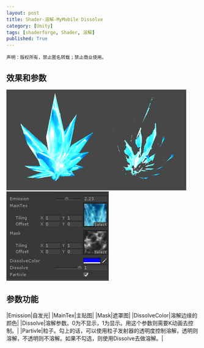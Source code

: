 ```yaml
---
layout: post
title: Shader-溶解-MyMobile Dissolve
category: [Unity]
tags: [shaderforge, Shader, 溶解]
published: True
---
```



`声明：版权所有，禁止匿名转载；禁止商业使用。`


## 效果和参数 ##
<left>
	<img src="/public/img/Shader-溶解/1.png"> <img src="/public/img/Shader-溶解/2.png">
	</left>

	
## 参数功能 ##

|Emission|自发光|
|MainTex|主贴图|
|Mask|遮罩图|
|DissolveColor|溶解边缘的颜色|
|Dissolve|溶解参数。0为不显示，1为显示。用这个参数则需要K动画去控制。|
|Partivle|粒子。勾上的话，可以使用粒子发射器的透明度控制溶解，透明则溶解，不透明则不溶解。如果不勾选，则使用Dissolve去做溶解。|
